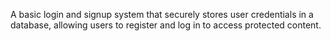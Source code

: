 A basic login and signup system that securely stores user credentials in a database,
allowing users to register and log in to access protected content.

